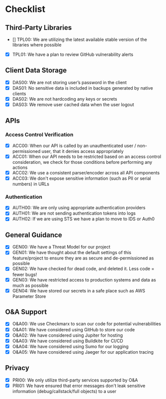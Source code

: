 # Checklist
## Third-Party Libraries
- [] TPL00: We are utilizing the latest available stable version of the libraries where possible
- [x] TPL01: We have a plan to review GitHub vulnerability alerts
## Client Data Storage
- [x] DAS00: We are not storing user’s password in the client
- [x] DAS01: No sensitive data is included in backups generated by native clients
- [x] DAS02: We are not hardcoding any keys or secrets
- [x] DAS03: We remove user cached data when the user logout
## APIs
### Access Control Verification
- [x] ACC00: When our API is called by an unauthenticated user / non-permissioned user, that it denies access appropriately
- [x] ACC01: When our API needs to be restricted based on an access control consideration, we check for those conditions before performing any actions
- [x] ACC02: We use a consistent parser/encoder across all API components
- [x] ACC03: We don't expose sensitive information (such as PII or serial numbers) in URLs
### Authentication
- [x] AUTH00: We are only using appropriate authentication providers
- [x] AUTH01: We are not sending authentication tokens into logs
- [x] AUTH02: If we are using STS we have a plan to move to IDS or Auth0
## General Guidance
- [x] GEN00: We have a Threat Model for our project
- [x] GEN01: We have thought about the default settings of this feature/project to ensure they are as secure and de-permissioned as possible
- [x] GEN02: We have checked for dead code, and deleted it. Less code = fewer bugs!
- [x] GEN03: We have restricted access to production systems and data as much as possible
- [x] GEN04: We have stored our secrets in a safe place such as AWS Parameter Store
## O&A Support
- [x] O&A00: We use Checkmarx to scan our code for potential vulnerabilities
- [x] O&A01: We have considered using GitHub to store our code
- [x] O&A02: We have considered using Jupiter for hosting
- [x] O&A03: We have considered using Buildkite for CI/CD
- [x] O&A04: We have considered using Sumo for our logging
- [x] O&A05: We have considered using Jaeger for our application tracing
## Privacy
- [x] PRI00: We only utilize third-party services supported by O&A
- [x] PRI01: We have ensured that error messages don't leak sensitive information (debug/callstack/full objects) to a user
